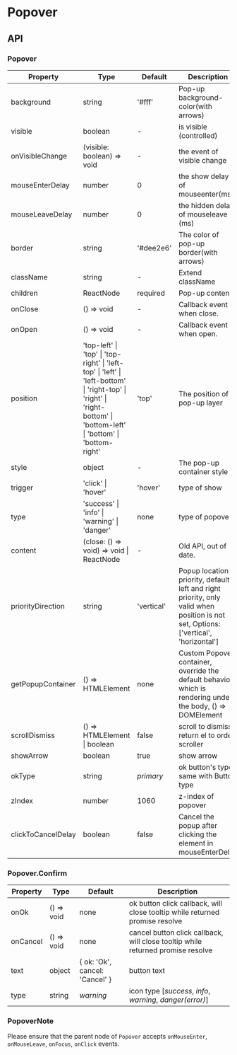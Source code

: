 # Popover

<example />

## API

### Popover 

| Property | Type | Default | Description |
| --- | --- | --- | --- |
| background | string | '#fff' | Pop-up background-color(with arrows) |
| visible | boolean | - | is visible (controlled) |
| onVisibleChange | (visible: boolean) => void | - | the event of visible change | 
| mouseEnterDelay | number | 0 | the show delay of mouseenter(ms) | 
| mouseLeaveDelay | number | 0 | the hidden delay of mouseleave (ms) | 
| border | string | '#dee2e6' | The color of pop-up border(with arrows) |
| className | string | - | Extend className |
| children | ReactNode | required | Pop-up content. |
| onClose | () => void | - | Callback event when close. |
| onOpen | () => void | - | Callback event when open. |
| position | 'top-left' \| 'top' \| 'top-right' \| 'left-top' \| 'left' \| 'left-bottom' \| 'right-top' \| 'right' \| 'right-bottom' \| 'bottom-left' \| 'bottom' \| 'bottom-right' | 'top' | The position of pop-up layer |
| style | object | - | The pop-up container style |
| trigger | 'click' \| 'hover' | 'hover' | type of show |
| type | 'success' \| 'info' \| 'warning' \| 'danger' | none | type of popover |
| content | (close: () => void) => void \| ReactNode | - | Old API, out of date. | 
| priorityDirection | string | 'vertical' | Popup location priority, default is left and right priority, only valid when position is not set, Options: \['vertical', 'horizontal'] |
| getPopupContainer | () => HTMLElement | none | Custom Popover container, override the default behavior which is rendering under the body, () => DOMElement |
| scrollDismiss |  () => HTMLElement \| boolean| false | scroll to dismiss, return el to order scroller |
| showArrow | boolean | true | show arrow |
| okType | string | *primary* |  ok button's type, same with Button type |
| zIndex | number | 1060 | z-index of popover |
| clickToCancelDelay | boolean | false | Cancel the popup after clicking the element in mouseEnterDelay |

### Popover.Confirm

| Property | Type | Default | Description |
| --- | --- | --- | --- |
| onOk | () => void | none | ok button click callback, will close tooltip while returned promise resolve |
| onCancel | () => void | none | cancel button click callback, will close tooltip while returned promise resolve |
| text | object | { ok: 'Ok', cancel: 'Cancel' } | button text |
| type | string | *warning* |  icon type \[*success*, *info*, *warning*, *danger(error)*] |


### PopoverNote
Please ensure that the parent node of `Popover` accepts `onMouseEnter`, `onMouseLeave`, `onFocus`, `onClick` events.
